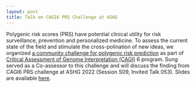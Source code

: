 ```yaml
---
layout: post
title: Talk on CAGI6 PRS Challenge at ASHG
---
```


Polygenic risk scores (PRS) have potential clinical utility for risk surveillance, prevention and personalized medicine. To assess the current state of the field and stimulate the cross-polination of new ideas, we organized [a community challenge for polygenic risk prediction](http://genomeinterpretation.org/cagi6-prs.html) as part of [Critical Assessment of Genome Interpretation (CAGI)](https://genomeinterpretation.org/) 6 program. Sung served as a Co-assessor to this challenge and will discuss the finding from CAGI6 PRS challenge at ASHG 2022 (Session S09, Invited Talk 053). Slides are available [here](https://sgchun.github.io/sungchunlab/20221006-ASHG-CAGI6.pdf).  
